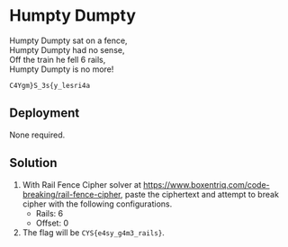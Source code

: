 # Humpty Dumpty

Humpty Dumpty sat on a fence,<br>
Humpty Dumpty had no sense,<br>
Off the train he fell 6 rails,<br>
Humpty Dumpty is no more!

```C4Ygm}S_3s{y_lesri4a```

## Deployment

None required.

## Solution
1. With Rail Fence Cipher solver at https://www.boxentriq.com/code-breaking/rail-fence-cipher, paste the ciphertext and attempt to break cipher with the following configurations.
   - Rails: 6
   - Offset: 0
2. The flag will be `CYS{e4sy_g4m3_rails}`. 


